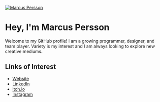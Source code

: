 
[![Marcus Persson](https://github.com/squidistaken/squidistaken/assets/76417804/e56b4c41-8661-4ead-b29d-5f209727f4a1)](https://www.marcusp.xyz/)
# **Hey, I'm Marcus Persson**
Welcome to my GitHub profile! I am a growing programmer, designer, and team player. Variety is my interest and I am always looking to explore new creative mediums.
## Links of Interest
* [Website](https://www.marcusp.xyz/)
* [LinkedIn](https://www.linkedin.com/in/marcusper/)
* [itch.io](https://marcuspersson.itch.io/)
* [Instagram](https://www.instagram.com/marcuspistaken/)
